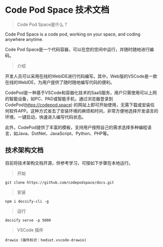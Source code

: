 # Code Pod Space 技术文档

> Code Pod Space是什么？

Code Pod Space is a code pod, working on your space, and coding anywhere anytime.

Code Pod Space是一个代码容器，可以在您的空间中运行，并随时随地进行编码。

> 介绍

开发人员可以采用在线的WebIDE进行代码编写。其中，Web版的VSCode是一款在线的WebIDE，为用户提供了随时随地编写代码的便利。

CodePod是一种基于VSCode和容器化技术的SaaS服务，用户只需使用可以上网的智能设备，如PC、PAD或智能手机，通过浏览器登录到 CodePod(https://codepod.space) 的网站上即可开始使用，无需下载或安装任何软件APP。这种方式省去了安装环境的麻烦和时间，非常方便地选择开发语言的环境，一键启动，快速进入编写代码状态。

此外，CodePod提供了丰富的模板，支持用户按照自己的需求选择多种编程语言，如Java、DotNet、JavaScript、Python、PHP等。

## 技术架构文档

目前将技术架构文档开源，供参考学习，可按如下步骤在本地运行。

> 开始

    git clone https://github.com/codepodspace/docs.git

> 安装

    npm i docsify-cli -g

> 运行

    docsify serve -p 5000

> VSCode 插件

    drawio (插件标识：hediet.vscode-drawio)
